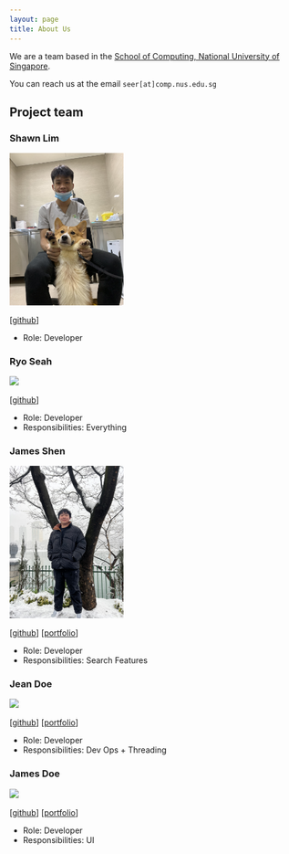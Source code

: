 ```yaml
---
layout: page
title: About Us
---
```


We are a team based in the [School of Computing, National University of Singapore](http://www.comp.nus.edu.sg).

You can reach us at the email `seer[at]comp.nus.edu.sg`

## Project team

### Shawn Lim

<img src="images/shawn.png" width="200px">

[[github](https://github.com/shawnnlimm)]

* Role: Developer

### Ryo Seah

<img src="images/ryo.png" width="200px">

[[github](http://github.com/Ryo-Seah)]

* Role: Developer
* Responsibilities: Everything

### James Shen

<img src="images/shamesjen.png" width="200px">

[[github](http://github.com/shamesjen)] [[portfolio](team/johndoe.md)]

* Role: Developer
* Responsibilities: Search Features

### Jean Doe

<img src="images/johndoe.png" width="200px">

[[github](http://github.com/johndoe)]
[[portfolio](team/johndoe.md)]

* Role: Developer
* Responsibilities: Dev Ops + Threading

### James Doe

<img src="images/johndoe.png" width="200px">

[[github](http://github.com/johndoe)]
[[portfolio](team/johndoe.md)]

* Role: Developer
* Responsibilities: UI
